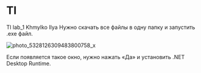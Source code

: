 # TI
TI lab_1 Khmylko Ilya
Нужно скачать все файлы в одну папку и запустить .exe файл.


![photo_5328126309483800758_x](https://github.com/user-attachments/assets/1ae3ceec-5141-4f39-b844-75b21710da99)

Если появляется такое окно, нужно нажать «Да» и установить .NET Desktop Runtime.
